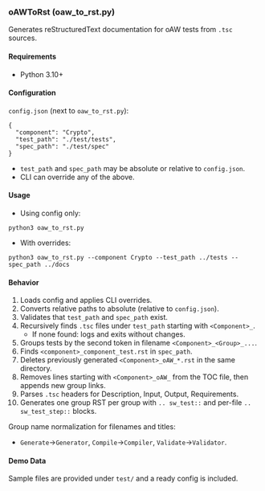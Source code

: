### oAWToRst (oaw_to_rst.py)

Generates reStructuredText documentation for oAW tests from `.tsc` sources.

#### Requirements
- Python 3.10+

#### Configuration
`config.json` (next to `oaw_to_rst.py`):
```
{
  "component": "Crypto",
  "test_path": "./test/tests",
  "spec_path": "./test/spec"
}
```
- `test_path` and `spec_path` may be absolute or relative to `config.json`.
- CLI can override any of the above.

#### Usage
- Using config only:
```
python3 oaw_to_rst.py
```
- With overrides:
```
python3 oaw_to_rst.py --component Crypto --test_path ../tests --spec_path ../docs
```

#### Behavior
1. Loads config and applies CLI overrides.
2. Converts relative paths to absolute (relative to `config.json`).
3. Validates that `test_path` and `spec_path` exist.
4. Recursively finds `.tsc` files under `test_path` starting with `<Component>_`.
   - If none found: logs and exits without changes.
5. Groups tests by the second token in filename `<Component>_<Group>_...`.
6. Finds `<component>_component_test.rst` in `spec_path`.
7. Deletes previously generated `<Component>_oAW_*.rst` in the same directory.
8. Removes lines starting with `<Component>_oAW_` from the TOC file, then appends new group links.
9. Parses `.tsc` headers for Description, Input, Output, Requirements.
10. Generates one group RST per group with `.. sw_test::` and per-file `.. sw_test_step::` blocks.

Group name normalization for filenames and titles:
- `Generate`→`Generator`, `Compile`→`Compiler`, `Validate`→`Validator`.

#### Demo Data
Sample files are provided under `test/` and a ready config is included.

